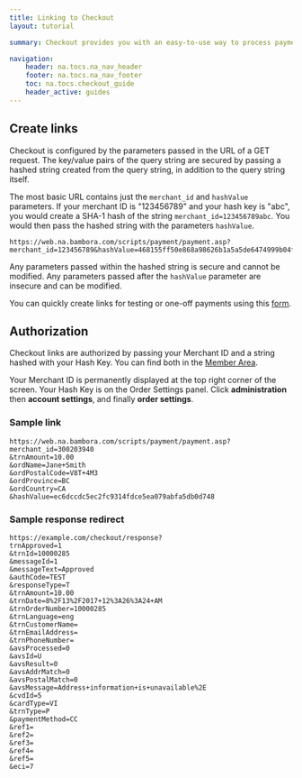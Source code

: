 ```yaml
---
title: Linking to Checkout
layout: tutorial

summary: Checkout provides you with an easy-to-use way to process payments on your site.

navigation:
    header: na.tocs.na_nav_header
    footer: na.tocs.na_nav_footer
    toc: na.tocs.checkout_guide
    header_active: guides
---
```


## Create links

Checkout is configured by the parameters passed in the URL of a GET request. The key/value pairs of the query string are secured by passing a hashed string created from the query string, in addition to the query string itself.

The most basic URL contains just the `merchant_id` and `hashValue` parameters. If your merchant ID is "123456789" and your hash key is "abc", you would create a SHA-1 hash of the string `merchant_id=123456789abc`. You would then pass the hashed string with the parameters `hashValue`.

```curl
https://web.na.bambora.com/scripts/payment/payment.asp?merchant_id=123456789&hashValue=468155ff50e868a98626b1a5a5de6474999b04fe
```

Any parameters passed within the hashed string is secure and cannot be modified. Any parameters passed after the `hashValue` parameter are insecure and can be modified.

You can quickly create links for testing or one-off payments using this [form](https://dev.na.bambora.com/docs/forms/link_builder/).

## Authorization

Checkout links are authorized by passing your Merchant ID and a string hashed with your Hash Key. You can find both in the [Member Area](https://web.na.bambora.com).

Your Merchant ID is permanently displayed at the top right corner of the screen. Your Hash Key is on the Order Settings panel. Click **administration** then **account settings**, and finally **order settings**.

### Sample link
```curl
https://web.na.bambora.com/scripts/payment/payment.asp?
merchant_id=300203940
&trnAmount=10.00
&ordName=Jane+Smith
&ordPostalCode=V8T+4M3
&ordProvince=BC
&ordCountry=CA
&hashValue=ec6dccdc5ec2fc9314fdce5ea079abfa5db0d748
```

### Sample response redirect
```curl
https://example.com/checkout/response?
trnApproved=1
&trnId=10000285
&messageId=1
&messageText=Approved
&authCode=TEST
&responseType=T
&trnAmount=10.00
&trnDate=8%2F13%2F2017+12%3A26%3A24+AM
&trnOrderNumber=10000285
&trnLanguage=eng
&trnCustomerName=
&trnEmailAddress=
&trnPhoneNumber=
&avsProcessed=0
&avsId=U
&avsResult=0
&avsAddrMatch=0
&avsPostalMatch=0
&avsMessage=Address+information+is+unavailable%2E
&cvdId=5
&cardType=VI
&trnType=P
&paymentMethod=CC
&ref1=
&ref2=
&ref3=
&ref4=
&ref5=
&eci=7
```
<div style="margin-bottom:24px;"></div>
